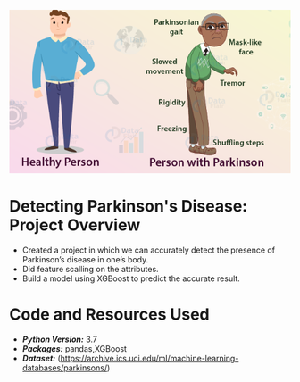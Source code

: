 ![](https://github.com/PrachiPatel15/Detecting-Parkinson-s-Disease/blob/main/disease.png)

# Detecting Parkinson's Disease: Project Overview
- Created a project in which we can accurately detect the presence of Parkinson’s disease in one’s body.
- Did feature scalling on the attributes.
- Build a model using XGBoost to predict the accurate result.

# Code and Resources Used
- ***Python Version:*** 3.7
- ***Packages:*** pandas,XGBoost
- ***Dataset:*** (https://archive.ics.uci.edu/ml/machine-learning-databases/parkinsons/)
